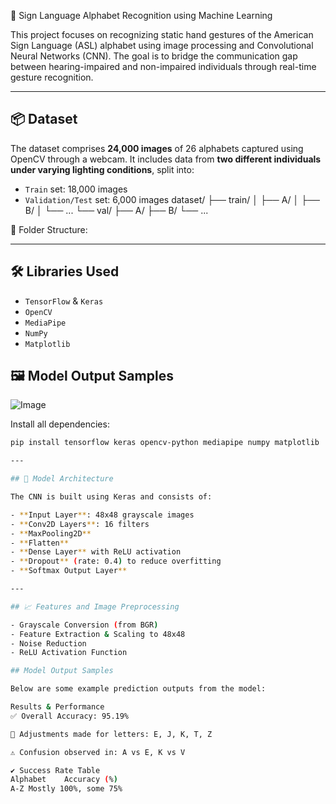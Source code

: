  🤟 Sign Language Alphabet Recognition using Machine Learning

This project focuses on recognizing static hand gestures of the American Sign Language (ASL) alphabet using image processing and Convolutional Neural Networks (CNN). The goal is to bridge the communication gap between hearing-impaired and non-impaired individuals through real-time gesture recognition.

---

## 📦 Dataset

The dataset comprises **24,000 images** of 26 alphabets captured using OpenCV through a webcam. It includes data from **two different individuals under varying lighting conditions**, split into:
- `Train` set: 18,000 images
- `Validation/Test` set: 6,000 images
dataset/
├── train/
│ ├── A/
│ ├── B/
│ └── ...
└── val/
├── A/
├── B/
└── ...

📁 Folder Structure:

---

## 🛠 Libraries Used

- `TensorFlow` & `Keras`
- `OpenCV`
- `MediaPipe`
- `NumPy`
- `Matplotlib`


## 🖼️ Model Output Samples
![Image](https://github.com/user-attachments/assets/a4a7d329-70a5-45eb-9da6-b5120f83a7ac)

Install all dependencies:
```bash
pip install tensorflow keras opencv-python mediapipe numpy matplotlib

---

## 🧠 Model Architecture

The CNN is built using Keras and consists of:

- **Input Layer**: 48x48 grayscale images  
- **Conv2D Layers**: 16 filters  
- **MaxPooling2D**  
- **Flatten**  
- **Dense Layer** with ReLU activation  
- **Dropout** (rate: 0.4) to reduce overfitting  
- **Softmax Output Layer**

---

## 📈 Features and Image Preprocessing

- Grayscale Conversion (from BGR)
- Feature Extraction & Scaling to 48x48
- Noise Reduction
- ReLU Activation Function

## Model Output Samples

Below are some example prediction outputs from the model:

Results & Performance
✅ Overall Accuracy: 95.19%

🔁 Adjustments made for letters: E, J, K, T, Z

⚠️ Confusion observed in: A vs E, K vs V

✔️ Success Rate Table
Alphabet	Accuracy (%)
A-Z	Mostly 100%, some 75%


